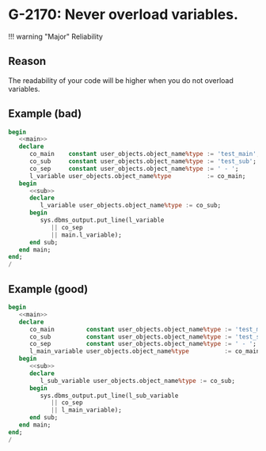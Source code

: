 # G-2170: Never overload variables.

!!! warning "Major"
    Reliability

## Reason

The readability of your code will be higher when you do not overload variables.

## Example (bad)

``` sql
begin
   <<main>>
   declare
      co_main    constant user_objects.object_name%type := 'test_main';
      co_sub     constant user_objects.object_name%type := 'test_sub';
      co_sep     constant user_objects.object_name%type := ' - ';
      l_variable user_objects.object_name%type          := co_main;
   begin
      <<sub>>
      declare
         l_variable user_objects.object_name%type := co_sub;
      begin
         sys.dbms_output.put_line(l_variable
            || co_sep
            || main.l_variable);
      end sub;
   end main;
end;
/
```

## Example (good)

``` sql
begin
   <<main>>
   declare
      co_main         constant user_objects.object_name%type := 'test_main';
      co_sub          constant user_objects.object_name%type := 'test_sub';
      co_sep          constant user_objects.object_name%type := ' - ';
      l_main_variable user_objects.object_name%type          := co_main;
   begin
      <<sub>>
      declare
         l_sub_variable user_objects.object_name%type := co_sub;
      begin
         sys.dbms_output.put_line(l_sub_variable
            || co_sep
            || l_main_variable);
      end sub;
   end main;
end;
/
```